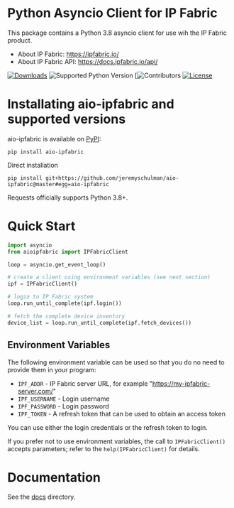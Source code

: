 # Python Asyncio Client for IP Fabric

This package contains a Python 3.8 asyncio client for use wih the IP Fabric product.

   * About IP Fabric: https://ipfabric.io/
   * About IP Fabric API: https://docs.ipfabric.io/api/


[![Downloads](https://pepy.tech/badge/aio-ipfabric)](https://pepy.tech/project/aio-ipfabric)
![Supported Python Version](https://img.shields.io/pypi/pyversions/aio-ipfabric)
[![Contributors](https://img.shields.io/github/contributors/jeremyschulman/aio-ipfabric)
[![License](https://img.shields.io/github/license/jeremyschulman/aio-ipfabric)](https://github.com/jeremyschulman/aio-ipfabric/blob/main/LICENSE)


# Installating aio-ipfabric and supported versions

aio-ipfabric is available on [PyPI](https://pypi.org/project/aio-ipfabric/):

```shell script
pip install aio-ipfabric
```

Direct installation
```shell script
pip install git+https://github.com/jeremyschulman/aio-ipfabric@master#egg=aio-ipfabric
```

Requests officially supports Python 3.8+.


# Quick Start

````python
import asyncio
from aioipfabric import IPFabricClient

loop = asyncio.get_event_loop()

# create a client using environment variables (see next section)
ipf = IPFabricClient()

# login to IP Fabric system
loop.run_until_complete(ipf.login())

# fetch the complete device inventory
device_list = loop.run_until_complete(ipf.fetch_devices())
````

## Environment Variables

The following environment variable can be used so that you do no need to provide them in
your program:

   * `IPF_ADDR` - IP Fabric server URL, for example "https://my-ipfabric-server.com/"
   * `IPF_USERNAME` - Login username
   * `IPF_PASSWORD` - Login password
   * `IPF_TOKEN` - A refresh token that can be used to obtain an access token

You can use either the login credentials or the refresh token to login.

If you prefer not to use environment variables, the call to `IPFabricClient()` accepts
parameters; refer to the `help(IPFabricClient)` for details.

# Documentation

See the [docs](docs) directory.

